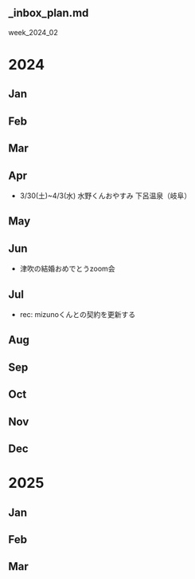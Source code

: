 _inbox_plan.md
---

week_2024_02

# 2024
## Jan
## Feb

## Mar

## Apr
- 3/30(土)~4/3(水) 水野くんおやすみ 下呂温泉（岐阜）

## May

## Jun
- 津吹の結婚おめでとうzoom会

## Jul
- rec: mizunoくんとの契約を更新する

## Aug

## Sep

## Oct

## Nov

## Dec

# 2025
## Jan
## Feb
## Mar